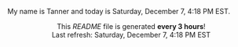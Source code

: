 My name is Tanner and today is Saturday, December 7, 4:18 PM EST.

<p align="center">This <i>README</i> file is generated <b>every 3 hours</b>!</br>Last refresh: Saturday, December 7, 4:18 PM EST<br /></p>

